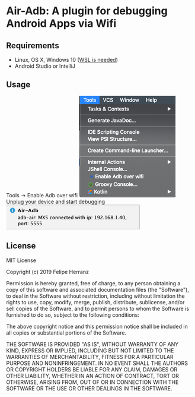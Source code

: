 Air-Adb: A plugin for debugging Android Apps via Wifi
=========

Requirements
--------------------------------------
 - Linux, OS X, Windows 10 ([WSL is needed](https://docs.microsoft.com/en-us/windows/wsl/install-win10))
 - Android Studio or IntelliJ 
 
Usage
--------------------------------------
Tools -> Enable Adb over wifi
![](screenshots/air-adb1.png)
Unplug your device and start debugging
![](screenshots/air-adb2.png)


License
--------------------------------------
MIT License

Copyright (c) 2019 Felipe Herranz

Permission is hereby granted, free of charge, to any person obtaining a copy
of this software and associated documentation files (the "Software"), to deal
in the Software without restriction, including without limitation the rights
to use, copy, modify, merge, publish, distribute, sublicense, and/or sell
copies of the Software, and to permit persons to whom the Software is
furnished to do so, subject to the following conditions:

The above copyright notice and this permission notice shall be included in all
copies or substantial portions of the Software.

THE SOFTWARE IS PROVIDED "AS IS", WITHOUT WARRANTY OF ANY KIND, EXPRESS OR
IMPLIED, INCLUDING BUT NOT LIMITED TO THE WARRANTIES OF MERCHANTABILITY,
FITNESS FOR A PARTICULAR PURPOSE AND NONINFRINGEMENT. IN NO EVENT SHALL THE
AUTHORS OR COPYRIGHT HOLDERS BE LIABLE FOR ANY CLAIM, DAMAGES OR OTHER
LIABILITY, WHETHER IN AN ACTION OF CONTRACT, TORT OR OTHERWISE, ARISING FROM,
OUT OF OR IN CONNECTION WITH THE SOFTWARE OR THE USE OR OTHER DEALINGS IN THE
SOFTWARE.
